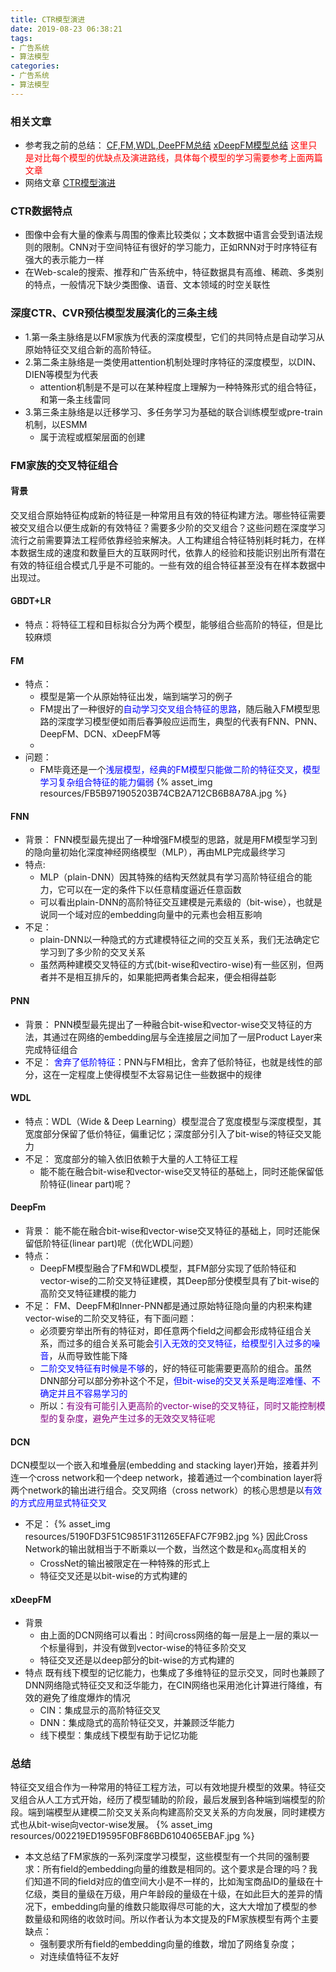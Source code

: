 ```yaml
---
title: CTR模型演进
date: 2019-08-23 06:38:21
tags: 
- 广告系统
- 算法模型
categories: 
- 广告系统
- 算法模型
---
```



### 相关文章
- 参考我之前的总结：
[CF,FM,WDL,DeePFM总结](https://yuancl.github.io/2019/03/26/rs/总结篇-推荐算法总结/)
[xDeepFM模型总结](https://yuancl.github.io/2019/08/23/ad/xDeepFM模型/)
<font color='red'>这里只是对比每个模型的优缺点及演进路线，具体每个模型的学习需要参考上面两篇文章</font>
- 网络文章
[CTR模型演进](https://mp.weixin.qq.com/s/cMr_fi9xs1BT5wFWL0ZLzw)


### CTR数据特点
- 图像中会有大量的像素与周围的像素比较类似；文本数据中语言会受到语法规则的限制。CNN对于空间特征有很好的学习能力，正如RNN对于时序特征有强大的表示能力一样
- 在Web-scale的搜索、推荐和广告系统中，特征数据具有高维、稀疏、多类别的特点，一般情况下缺少类图像、语音、文本领域的时空关联性


### 深度CTR、CVR预估模型发展演化的三条主线
- 1.第一条主脉络是以FM家族为代表的深度模型，它们的共同特点是自动学习从原始特征交叉组合新的高阶特征。
- 2.第二条主脉络是一类使用attention机制处理时序特征的深度模型，以DIN、DIEN等模型为代表
  - attention机制是不是可以在某种程度上理解为一种特殊形式的组合特征，和第一条主线雷同
- 3.第三条主脉络是以迁移学习、多任务学习为基础的联合训练模型或pre-train机制，以ESMM
  - 属于流程或框架层面的创建


### FM家族的交叉特征组合
#### 背景
交叉组合原始特征构成新的特征是一种常用且有效的特征构建方法。哪些特征需要被交叉组合以便生成新的有效特征？需要多少阶的交叉组合？这些问题在深度学习流行之前需要算法工程师依靠经验来解决。人工构建组合特征特别耗时耗力，在样本数据生成的速度和数量巨大的互联网时代，依靠人的经验和技能识别出所有潜在有效的特征组合模式几乎是不可能的。一些有效的组合特征甚至没有在样本数据中出现过。


#### GBDT+LR
  - 特点：将特征工程和目标拟合分为两个模型，能够组合些高阶的特征，但是比较麻烦

#### FM
  - 特点：
    - 模型是第一个从原始特征出发，端到端学习的例子
    - FM提出了一种很好的<font color='blue'>自动学习交叉组合特征的思路</font>，随后融入FM模型思路的深度学习模型便如雨后春笋般应运而生，典型的代表有FNN、PNN、DeepFM、DCN、xDeepFM等
    - 
  - 问题：
    - FM毕竟还是一个<font color='blue'>浅层模型，经典的FM模型只能做二阶的特征交叉，模型学习复杂组合特征的能力偏弱</font>
    {% asset_img resources/FB5B971905203B74CB2A712CB6B8A78A.jpg %}

#### FNN
  - 背景：
    FNN模型最先提出了一种增强FM模型的思路，就是用FM模型学习到的隐向量初始化深度神经网络模型（MLP），再由MLP完成最终学习
  - 特点:
    - MLP（plain-DNN）因其特殊的结构天然就具有学习高阶特征组合的能力，它可以在一定的条件下以任意精度逼近任意函数
    - 可以看出plain-DNN的高阶特征交互建模是元素级的（bit-wise），也就是说同一个域对应的embedding向量中的元素也会相互影响
  - 不足：
    - plain-DNN以一种隐式的方式建模特征之间的交互关系，我们无法确定它学习到了多少阶的交叉关系
    - 虽然两种建模交叉特征的方式(bit-wise和vectiro-wise)有一些区别，但两者并不是相互排斥的，如果能把两者集合起来，便会相得益彰

#### PNN
  - 背景：
    PNN模型最先提出了一种融合bit-wise和vector-wise交叉特征的方法，其通过在网络的embedding层与全连接层之间加了一层Product Layer来完成特征组合
  - 不足：
    <font color='blue'>舍弃了低阶特征</font>：PNN与FM相比，舍弃了低阶特征，也就是线性的部分，这在一定程度上使得模型不太容易记住一些数据中的规律

#### WDL
  - 特点：WDL（Wide & Deep Learning）模型混合了宽度模型与深度模型，其宽度部分保留了低价特征，偏重记忆；深度部分引入了bit-wise的特征交叉能力
  - 不足：
    宽度部分的输入依旧依赖于大量的人工特征工程
    - 能不能在融合bit-wise和vector-wise交叉特征的基础上，同时还能保留低阶特征(linear part)呢？
    

#### DeepFm
  - 背景：
    能不能在融合bit-wise和vector-wise交叉特征的基础上，同时还能保留低阶特征(linear part)呢（优化WDL问题）
  - 特点：
    - DeepFM模型融合了FM和WDL模型，其FM部分实现了低阶特征和vector-wise的二阶交叉特征建模，其Deep部分使模型具有了bit-wise的高阶交叉特征建模的能力
  - 不足：
    FM、DeepFM和Inner-PNN都是通过原始特征隐向量的内积来构建vector-wise的二阶交叉特征，有下面问题：
    - 必须要穷举出所有的特征对，即任意两个field之间都会形成特征组合关系，而过多的组合关系可能会<font color='blue'>引入无效的交叉特征，给模型引入过多的噪音</font>，从而导致性能下降
    - <font color='blue'>二阶交叉特征有时候是不够</font>的，好的特征可能需要更高阶的组合。虽然DNN部分可以部分弥补这个不足，<font color='blue'>但bit-wise的交叉关系是晦涩难懂、不确定并且不容易学习的</font>
    - 所以：<font color='purple'>有没有可能引入更高阶的vector-wise的交叉特征，同时又能控制模型的复杂度，避免产生过多的无效交叉特征呢</font>
    

#### DCN
  DCN模型以一个嵌入和堆叠层(embedding and stacking layer)开始，接着并列连一个cross network和一个deep network，接着通过一个combination layer将两个network的输出进行组合。交叉网络（cross network）的核心思想是以<font color='blue'>有效的方式应用显式特征交叉</font>
  - 不足：
    {% asset_img resources/5190FD3F51C9851F311265EFAFC7F9B2.jpg %}
    因此Cross Network的输出就相当于不断乘以一个数，当然这个数是和$x_0$高度相关的
    - CrossNet的输出被限定在一种特殊的形式上
    - 特征交叉还是以bit-wise的方式构建的
    

#### xDeepFM
- 背景
  - 由上面的DCN网络可以看出：时间cross网络的每一层是上一层的乘以一个标量得到，并没有做到vector-wise的特征多阶交叉
  - 特征交叉还是以deep部分的bit-wise的方式构建的
- 特点
  既有线下模型的记忆能力，也集成了多维特征的显示交叉，同时也兼顾了DNN网络隐式特征交叉和泛华能力，在CIN网络也采用池化计算进行降维，有效的避免了维度爆炸的情况
  - CIN：集成显示的高阶特征交叉
  - DNN：集成隐式的高阶特征交叉，并兼顾泛华能力
  - 线下模型：集成线下模型有助于记忆功能
  


### 总结
特征交叉组合作为一种常用的特征工程方法，可以有效地提升模型的效果。特征交叉组合从人工方式开始，经历了模型辅助的阶段，最后发展到各种端到端模型的阶段。端到端模型从建模二阶交叉关系向构建高阶交叉关系的方向发展，同时建模方式也从bit-wise向vector-wise发展。
{% asset_img resources/002219ED19595F0BF86BD6104065EBAF.jpg %}

- 本文总结了FM家族的一系列深度学习模型，这些模型有一个共同的强制要求：所有field的embedding向量的维数是相同的。这个要求是合理的吗？我们知道不同的field对应的值空间大小是不一样的，比如淘宝商品ID的量级在十亿级，类目的量级在万级，用户年龄段的量级在十级，在如此巨大的差异的情况下，embedding向量的维数只能取得尽可能的大，这大大增加了模型的参数量级和网络的收敛时间。所以作者认为本文提及的FM家族模型有两个主要缺点：
  - 强制要求所有field的embedding向量的维数，增加了网络复杂度；
  - 对连续值特征不友好